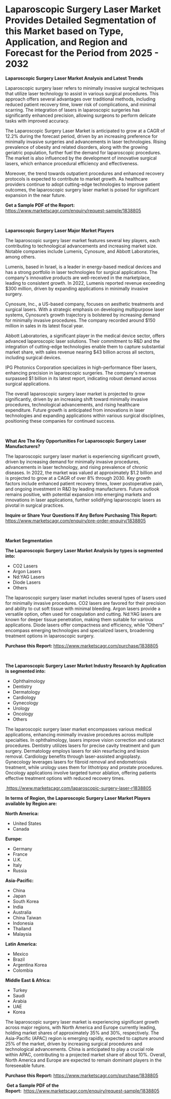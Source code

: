 <p><h1>Laparoscopic Surgery Laser Market Provides Detailed Segmentation of this Market based on Type, Application, and Region and Forecast for the Period from 2025 - 2032</h1></p><p><strong>Laparoscopic Surgery Laser Market Analysis and Latest Trends</strong></p>
<p><p>Laparoscopic surgery laser refers to minimally invasive surgical techniques that utilize laser technology to assist in various surgical procedures. This approach offers several advantages over traditional methods, including reduced patient recovery time, lower risk of complications, and minimal scarring. The integration of lasers in laparoscopic surgeries has significantly enhanced precision, allowing surgeons to perform delicate tasks with improved accuracy.</p><p>The Laparoscopic Surgery Laser Market is anticipated to grow at a CAGR of 12.2% during the forecast period, driven by an increasing preference for minimally invasive surgeries and advancements in laser technologies. Rising prevalence of obesity and related disorders, along with the growing geriatric population, further fuel the demand for laparoscopic procedures. The market is also influenced by the development of innovative surgical lasers, which enhance procedural efficiency and effectiveness.</p><p>Moreover, the trend towards outpatient procedures and enhanced recovery protocols is expected to contribute to market growth. As healthcare providers continue to adopt cutting-edge technologies to improve patient outcomes, the laparoscopic surgery laser market is poised for significant expansion in the near future.</p></p>
<p><strong>Get a Sample PDF of the Report:&nbsp;</strong> <a href="https://www.marketscagr.com/enquiry/request-sample/1838805?utm_campaign=3173&utm_medium=2&utm_source=Github&utm_content=ia&utm_term=13042025&utm_id=laparoscopic-surgery-laser">https://www.marketscagr.com/enquiry/request-sample/1838805</a></p>
<p>&nbsp;</p>
<p><strong>Laparoscopic Surgery Laser Major Market Players</strong></p>
<p><p>The laparoscopic surgery laser market features several key players, each contributing to technological advancements and increasing market size. Notable companies include Lumenis, Cynosure, and Abbott Laboratories, among others.</p><p>Lumenis, based in Israel, is a leader in energy-based medical devices and has a strong portfolio in laser technologies for surgical applications. The company's innovative products are well-received in the marketplace, leading to consistent growth. In 2022, Lumenis reported revenue exceeding $300 million, driven by expanding applications in minimally invasive surgery.</p><p>Cynosure, Inc., a US-based company, focuses on aesthetic treatments and surgical lasers. With a strategic emphasis on developing multipurpose laser systems, Cynosure’s growth trajectory is bolstered by increasing demand for minimally invasive procedures. The company recorded around $150 million in sales in its latest fiscal year.</p><p>Abbott Laboratories, a significant player in the medical device sector, offers advanced laparoscopic laser solutions. Their commitment to R&D and the integration of cutting-edge technologies enable them to capture substantial market share, with sales revenue nearing $43 billion across all sectors, including surgical devices.</p><p>IPG Photonics Corporation specializes in high-performance fiber lasers, enhancing precision in laparoscopic surgeries. The company's revenue surpassed $1 billion in its latest report, indicating robust demand across surgical applications.</p><p>The overall laparoscopic surgery laser market is projected to grow significantly, driven by an increasing shift toward minimally invasive procedures, technological advancements, and rising healthcare expenditure. Future growth is anticipated from innovations in laser technologies and expanding applications within various surgical disciplines, positioning these companies for continued success.</p></p>
<p>&nbsp;</p>
<p><strong>What Are The Key Opportunities For Laparoscopic Surgery Laser Manufacturers?</strong></p>
<p><p>The laparoscopic surgery laser market is experiencing significant growth, driven by increasing demand for minimally invasive procedures, advancements in laser technology, and rising prevalence of chronic diseases. In 2022, the market was valued at approximately $1.2 billion and is projected to grow at a CAGR of over 8% through 2030. Key growth factors include enhanced patient recovery times, lower postoperative pain, and ongoing investment in R&D by leading manufacturers. Future outlook remains positive, with potential expansion into emerging markets and innovations in laser applications, further solidifying laparoscopic lasers as pivotal in surgical practices.</p></p>
<p><strong>Inquire or Share Your Questions If Any Before Purchasing This Report:</strong> <a href="https://www.marketscagr.com/enquiry/pre-order-enquiry/1838805?utm_campaign=3173&utm_medium=2&utm_source=Github&utm_content=ia&utm_term=13042025&utm_id=laparoscopic-surgery-laser">https://www.marketscagr.com/enquiry/pre-order-enquiry/1838805</a></p>
<p>&nbsp;</p>
<p><strong>Market Segmentation</strong></p>
<p><strong>The Laparoscopic Surgery Laser Market Analysis by types is segmented into:</strong></p>
<p><ul><li>CO2 Lasers</li><li>Argon Lasers</li><li>Nd:YAG Lasers</li><li>Diode Lasers</li><li>Others</li></ul></p>
<p><p>The laparoscopic surgery laser market includes several types of lasers used for minimally invasive procedures. CO2 lasers are favored for their precision and ability to cut soft tissue with minimal bleeding. Argon lasers provide a versatile option, often used for coagulation and cutting. Nd:YAG lasers are known for deeper tissue penetration, making them suitable for various applications. Diode lasers offer compactness and efficiency, while “Others” encompass emerging technologies and specialized lasers, broadening treatment options in laparoscopic surgery.</p></p>
<p><strong>Purchase this Report:&nbsp;</strong><a href="https://www.marketscagr.com/purchase/1838805?utm_campaign=3173&utm_medium=2&utm_source=Github&utm_content=ia&utm_term=13042025&utm_id=laparoscopic-surgery-laser">https://www.marketscagr.com/purchase/1838805</a></p>
<p>&nbsp;</p>
<p><strong>The Laparoscopic Surgery Laser Market Industry Research by Application is segmented into:</strong></p>
<p><ul><li>Ophthalmology</li><li>Dentistry</li><li>Dermatology</li><li>Cardiology</li><li>Gynecology</li><li>Urology</li><li>Oncology</li><li>Others</li></ul></p>
<p><p>The laparoscopic surgery laser market encompasses various medical applications, enhancing minimally invasive procedures across multiple specialties. In ophthalmology, lasers improve vision correction and cataract procedures. Dentistry utilizes lasers for precise cavity treatment and gum surgery. Dermatology employs lasers for skin resurfacing and lesion removal. Cardiology benefits through laser-assisted angioplasty. Gynecology leverages lasers for fibroid removal and endometriosis treatment, while urology uses them for lithotripsy and prostate procedures. Oncology applications involve targeted tumor ablation, offering patients effective treatment options with reduced recovery times.</p></p>
<p><a href="https://www.marketscagr.com/laparoscopic-surgery-laser-r1838805?utm_campaign=3173&utm_medium=2&utm_source=Github&utm_content=ia&utm_term=13042025&utm_id=laparoscopic-surgery-laser">&nbsp;https://www.marketscagr.com/laparoscopic-surgery-laser-r1838805</a></p>
<p><strong>In terms of Region, the Laparoscopic Surgery Laser Market Players available by Region are:</strong></p>
<p>
    <p> <strong> North America: </strong>
        <ul>
            <li>United States</li>
            <li>Canada</li>
        </ul>
        </p> 
    <p> <strong> Europe: </strong>
        <ul>
            <li>Germany</li>
            <li>France</li>
            <li>U.K.</li>
            <li>Italy</li>
            <li>Russia</li>
        </ul>
        </p> 
    <p> <strong> Asia-Pacific: </strong>
        <ul>
            <li>China</li>
            <li>Japan</li>
            <li>South Korea</li>
            <li>India</li>
            <li>Australia</li>
            <li>China Taiwan</li>
            <li>Indonesia</li>
            <li>Thailand</li>
            <li>Malaysia</li>
        </ul>
        </p> 
    <p> <strong> Latin America: </strong>
        <ul>
            <li>Mexico</li>
            <li>Brazil</li>
            <li>Argentina Korea</li>
            <li>Colombia</li>
        </ul>
        </p> 
    <p> <strong> Middle East & Africa: </strong>
        <ul>
            <li>Turkey</li>
            <li>Saudi</li>
            <li>Arabia</li>
            <li>UAE</li>
            <li>Korea</li>
        </ul>
    </p>
    </p>
<p><p>The laparoscopic surgery laser market is experiencing significant growth across major regions, with North America and Europe currently leading, holding market shares of approximately 35% and 30%, respectively. The Asia-Pacific (APAC) region is emerging rapidly, expected to capture around 25% of the market, driven by increasing surgical procedures and technological advancements. China is anticipated to play a crucial role within APAC, contributing to a projected market share of about 10%. Overall, North America and Europe are expected to remain dominant players in the foreseeable future.</p></p>
<p><strong>Purchase this Report: </strong><a href="https://www.marketscagr.com/purchase/1838805?utm_campaign=3173&utm_medium=2&utm_source=Github&utm_content=ia&utm_term=13042025&utm_id=laparoscopic-surgery-laser">https://www.marketscagr.com/purchase/1838805</a></p>
<p>&nbsp;<strong>Get a Sample PDF of the Report:&nbsp;&nbsp;</strong><a href="https://www.marketscagr.com/enquiry/request-sample/1838805?utm_campaign=3173&utm_medium=2&utm_source=Github&utm_content=ia&utm_term=13042025&utm_id=laparoscopic-surgery-laser">https://www.marketscagr.com/enquiry/request-sample/1838805</a></p>
<p><strong></strong></p>
<p><p></p><p></p><p></p></p>